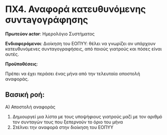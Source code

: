 # ΠΧ4. Αναφορά κατευθυνόμενης συντaγογράφησης
**Πρωτεύον actor**: Ημερολόγιο Συστήματος

**Ενδιαφερόμενοι**:
Διοίκηση του ΕΟΠΥΥ: θέλει να γνωρίζει αν υπάρχουν κατευθυνόμενες συνταγογραφήσεις, από ποιούς γιατρούς και πόσες είναι αυτές.

**Προϋποθέσεις**:

Πρέπει να έχει περάσει ένας μήνα από την τελευταία αποστολή αναφοράς.

## Βασική ροή:
A) Αποστολή αναφοράς

1. Δημιουργεί μια λίστα με τους υποψήφιους γιατρούς μαζί με τον αριθμό τον συνταγών τους που ξεπερνούν το όριο του μήνα
2. Στέλνει την αναφορά στην διοίκηση του ΕΟΠΥΥ
